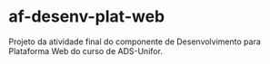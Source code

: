 # af-desenv-plat-web
Projeto da atividade final do componente de Desenvolvimento para Plataforma Web do curso de ADS-Unifor.
